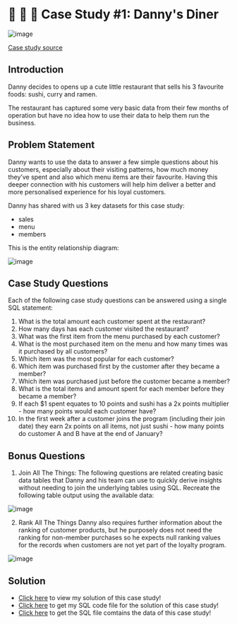 #  :sushi: :curry: :ramen: Case Study #1: Danny's Diner
![image](https://user-images.githubusercontent.com/85982220/216116287-028c62d2-7407-41b1-8f9d-a3dd06d00aef.png)

[Case study source](https://8weeksqlchallenge.com/case-study-1/)

## Introduction
Danny decides to opens up a cute little restaurant that sells his 3 favourite foods: sushi, curry and ramen.


The restaurant has captured some very basic data from their few months of operation but have no idea how to use their data to help them run the business.


## Problem Statement
Danny wants to use the data to answer a few simple questions about his customers, 
especially about their visiting patterns, how much money they’ve spent and also which menu items are their favourite. 
Having this deeper connection with his customers will help him deliver a better and more personalised experience for his loyal customers.


Danny has shared with us 3 key datasets for this case study:
- sales
- menu
- members


This is the entity relationship diagram:


![image](https://user-images.githubusercontent.com/85982220/216117399-36ac7ae9-e7e1-4bdc-9ad0-e583a235634c.png)


## Case Study Questions
Each of the following case study questions can be answered using a single SQL statement:
1. What is the total amount each customer spent at the restaurant?
2. How many days has each customer visited the restaurant?
3. What was the first item from the menu purchased by each customer?
4. What is the most purchased item on the menu and how many times was it purchased by all customers?
5. Which item was the most popular for each customer?
6. Which item was purchased first by the customer after they became a member?
7. Which item was purchased just before the customer became a member?
8. What is the total items and amount spent for each member before they became a member?
9. If each $1 spent equates to 10 points and sushi has a 2x points multiplier - how many points would each customer have?
10. In the first week after a customer joins the program (including their join date) they earn 2x points on all items, not just sushi - how
many points do customer A and B have at the end of January?


## Bonus Questions
1. Join All The Things: The following questions are related creating basic data tables that Danny and his team can use to quickly derive 
insights without needing to join the underlying tables using SQL. Recreate the following table output using the available data:


![image](https://user-images.githubusercontent.com/85982220/216118094-901331f1-a9fd-4411-9079-f4c68b658242.png)


2. Rank All The Things Danny also requires further information about the ranking of customer products, but he purposely does not need the ranking for 
non-member purchases so he expects null ranking values for the records when customers are not yet part of the loyalty program.


![image](https://user-images.githubusercontent.com/85982220/216118366-5d43cd77-b08c-44b7-b007-4d5e8d291f8c.png)

## Solution
- [Click here](https://github.com/linhdan2109/Portfolio_Projects/blob/main/8-Week-SQL-Challenge/Case%20Study%20%231%20-%20Danny's%20Diner/Case%201%20-%20Solution.md) to view my solution of this case study!
- [Click here](https://github.com/linhdan2109/Portfolio_Projects/blob/main/8-Week-SQL-Challenge/Case%20Study%20%231%20-%20Danny's%20Diner/Case%201%20-%20SQLcode.sql) to get my SQL code file for the solution of this case study!
- [Click here](https://github.com/linhdan2109/Portfolio_Projects/blob/main/8-Week-SQL-Challenge/Case%20Study%20%231%20-%20Danny's%20Diner/Case%201%20-%20Data.sql) to get the SQL file comtains the data of this case study!

